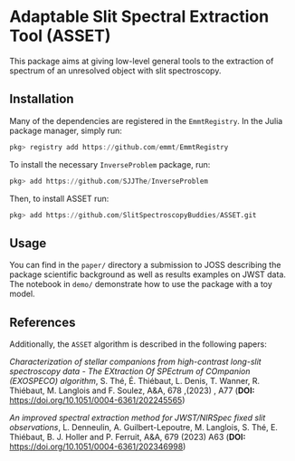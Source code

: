 # Adaptable Slit Spectral Extraction Tool (ASSET)

This package aims at giving low-level general tools to the extraction of spectrum of an unresolved object with slit spectroscopy.

## Installation

Many of the dependencies are registered in the `EmmtRegistry`. In the Julia package manager, simply run:

``````julia
pkg> registry add https://github.com/emmt/EmmtRegistry
``````

To install the necessary `InverseProblem` package, run:

```julia
pkg> add https://github.com/SJJThe/InverseProblem
```

Then, to install ASSET run:

```julia
pkg> add https://github.com/SlitSpectroscopyBuddies/ASSET.git
```

## Usage

You can find in the `paper/` directory a submission to JOSS describing the package scientific background as well as results examples on JWST data. The notebook in `demo/` demonstrate how to use the package with a toy model.


## References

Additionally, the `ASSET` algorithm is described in the following papers:

*Characterization of stellar companions from high-contrast long-slit spectroscopy data -  The EXtraction Of SPEctrum of COmpanion (EXOSPECO) algorithm*, S.  Thé, É.  Thiébaut, L.  Denis, T.  Wanner, R. Thiébaut, M.  Langlois and F.  Soulez, A&A, 678 ,(2023) , A77 (**DOI:** https://doi.org/10.1051/0004-6361/202245565)

*An improved spectral extraction method for JWST/NIRSpec fixed slit observations*, L.  Denneulin, A.  Guilbert-Lepoutre, M.  Langlois, S.  Thé, E.  Thiébaut, B. J.  Holler and P.  Ferruit, A&A, 679  (2023) A63 (**DOI:** https://doi.org/10.1051/0004-6361/202346998)
